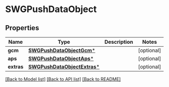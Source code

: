 # SWGPushDataObject

## Properties
Name | Type | Description | Notes
------------ | ------------- | ------------- | -------------
**gcm** | [**SWGPushDataObjectGcm***](SWGPushDataObjectGcm.md) |  | [optional] 
**aps** | [**SWGPushDataObjectAps***](SWGPushDataObjectAps.md) |  | [optional] 
**extras** | [**SWGPushDataObjectExtras***](SWGPushDataObjectExtras.md) |  | [optional] 

[[Back to Model list]](../README.md#documentation-for-models) [[Back to API list]](../README.md#documentation-for-api-endpoints) [[Back to README]](../README.md)


